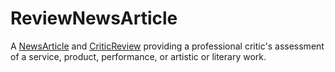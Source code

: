 # ReviewNewsArticle

A <a class="localLink" href="http://schema.org/NewsArticle">NewsArticle</a> and <a class="localLink" href="http://schema.org/CriticReview">CriticReview</a> providing a professional critic's assessment of a service, product, performance, or artistic or literary work.
